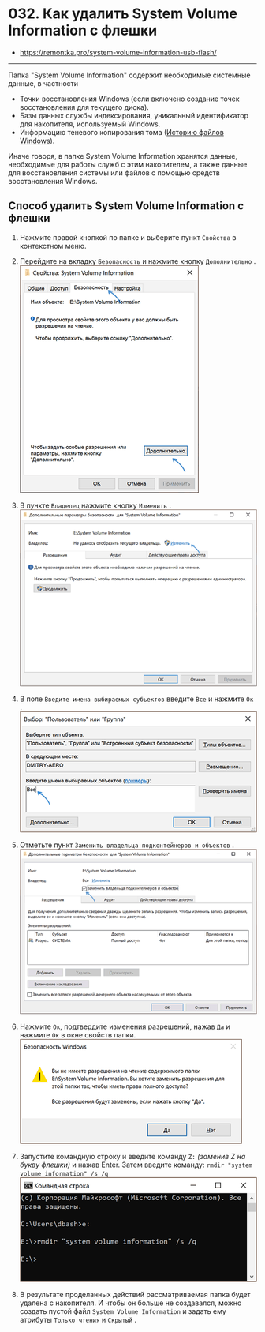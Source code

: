 # 032. Как удалить System Volume Information с флешки
- https://remontka.pro/system-volume-information-usb-flash/
***

<aside>
Папка "System Volume Information" содержит необходимые системные данные, в частности

- Точки восстановления Windows (если включено создание точек восстановления для текущего диска).
- Базы данных службы индексирования, уникальный идентификатор для накопителя, используемый Windows.
- Информацию теневого копирования тома ([Историю файлов Windows](https://remontka.pro/file-history-windows-10/)).

Иначе говоря, в папке System Volume Information хранятся данные, необходимые для работы служб с этим накопителем, а также данные для восстановления системы или файлов с помощью средств восстановления Windows.
</aside>

## Способ удалить System Volume Information с флешки

1. Нажмите правой кнопкой по папке и выберите пункт `Свойства` в контекстном меню.

2. Перейдите на вкладку `Безопасность` и нажмите кнопку `Дополнительно` .
   ![](i/001.png)

3. В пункте `Владелец` нажмите кнопку `Изменить` .
   ![](i/002.png)

4. В поле `Введите имена выбираемых субъектов` введите `Все` и нажмите `Ок` .
   ![](i/003.png)

5. Отметьте пункт `Заменить владельца подконтейнеров и объектов` .
   ![](i/004.png)

6. Нажмите `Ок`, подтвердите изменения разрешений, нажав `Да` и нажмите `Ок` в окне свойств папки.
   ![](i/005.png)

7. Запустите командную строку и введите команду `Z:` *(заменив Z на букву флешки)* и нажав Enter. Затем введите команду:
`rmdir "system volume information" /s /q` 
   ![](i/006.png)

8. В результате проделанных действий рассматриваемая папка будет удалена с накопителя.
И чтобы он больше не создавался, можно создать пустой файл `System Volume Information` и задать ему атрибуты `Только чтения` и `Скрытый` .

